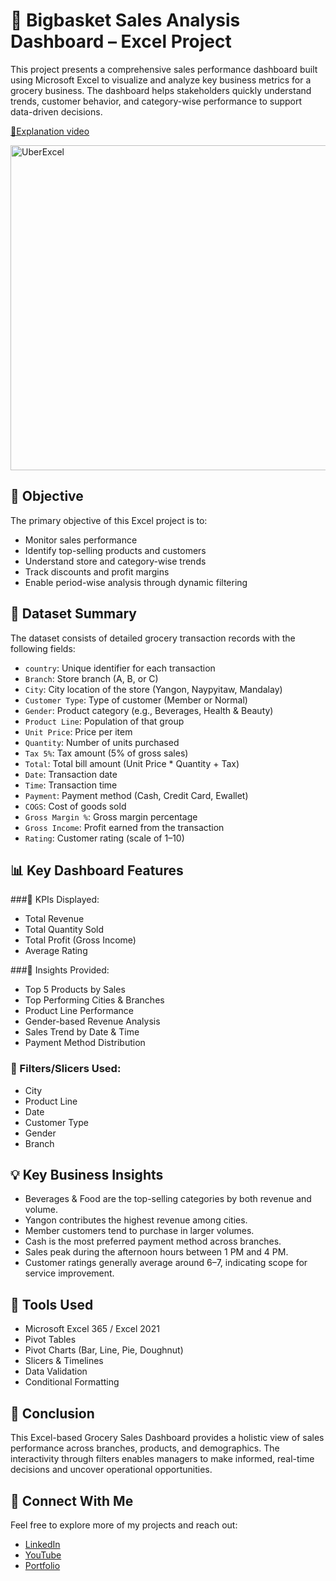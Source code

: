 # 🛒 Bigbasket Sales Analysis Dashboard – Excel Project

This project presents a comprehensive sales performance dashboard built using Microsoft Excel to visualize and analyze key business metrics for a grocery business. The dashboard helps stakeholders quickly understand trends, customer behavior, and category-wise performance to support data-driven decisions.

[🎥Explanation video](https://www.youtube.com/watch?v=1dVfahyzE7g)

<img width="934" height="520" alt="UberExcel" src="https://github.com/user-attachments/assets/a0fd4f5b-3b11-412c-96a0-da86da574747" />

## 🧠 Objective

The primary objective of this Excel project is to:

- Monitor sales performance	
- Identify top-selling products and customers
- Understand store and category-wise trends
- Track discounts and profit margins
- Enable period-wise analysis through dynamic filtering



## 📁 Dataset Summary

The dataset consists of detailed grocery transaction records with the following fields:

- `country`: Unique identifier for each transaction
- `Branch`: Store branch (A, B, or C)
- `City`: City location of the store (Yangon, Naypyitaw, Mandalay)
- `Customer Type`: Type of customer (Member or Normal)
- `Gender`: Product category (e.g., Beverages, Health & Beauty)
- `Product Line`: Population of that group
- `Unit Price`:	Price per item
- `Quantity`:	Number of units purchased
- `Tax 5%`:	Tax amount (5% of gross sales)
- `Total`:	Total bill amount (Unit Price * Quantity + Tax)
- `Date`:	Transaction date
- `Time`:	Transaction time
- `Payment`:	Payment method (Cash, Credit Card, Ewallet)
- `COGS`:	Cost of goods sold
- `Gross Margin %`:	Gross margin percentage
- `Gross Income`:	Profit earned from the transaction
- `Rating`:	Customer rating (scale of 1–10)

## 📊 Key Dashboard Features

###🧮 KPIs Displayed:
- Total Revenue
- Total Quantity Sold
- Total Profit (Gross Income)
- Average Rating

###🧠 Insights Provided:
- Top 5 Products by Sales
- Top Performing Cities & Branches
- Product Line Performance
- Gender-based Revenue Analysis
- Sales Trend by Date & Time
- Payment Method Distribution

### 🧩 Filters/Slicers Used:

- City
- Product Line
- Date
- Customer Type
- Gender
- Branch

## 💡 Key Business Insights

- Beverages & Food are the top-selling categories by both revenue and volume.
- Yangon contributes the highest revenue among cities.
- Member customers tend to purchase in larger volumes.
- Cash is the most preferred payment method across branches.
- Sales peak during the afternoon hours between 1 PM and 4 PM.
- Customer ratings generally average around 6–7, indicating scope for service improvement.


## 📌 Tools Used

- Microsoft Excel 365 / Excel 2021
- Pivot Tables
- Pivot Charts (Bar, Line, Pie, Doughnut)
- Slicers & Timelines
- Data Validation
- Conditional Formatting



## 📝 Conclusion

This Excel-based Grocery Sales Dashboard provides a holistic view of sales performance across branches, products, and demographics. The interactivity through filters enables managers to make informed, real-time decisions and uncover operational opportunities.


## 🔗 Connect With Me  
Feel free to explore more of my projects and reach out:  
- [LinkedIn](https://www.linkedin.com/in/narendrasingh1402)
- [YouTube](https://www.youtube.com/@Analyst_Hive)  
- [Portfolio](https://narendra1402.github.io/)
